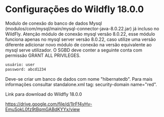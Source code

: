 # Configurações do Wildfly 18.0.0

Modulo de conexão do banco de dados Mysql (modulos/com/mysql/main/mysql-connector-java-8.0.22.jar) já incluso no WildFly. Atenção módulo de conexão mysql versão 8.0.22, esse módulo funciona apenas no mysql server versão 8.0.22, caso utilize uma versão diferente adicionar novo módulo de conexão na versão equivalente ao mysql serve utilizador. O SGBD deve conter a seguinte conta com permissão GRANT ALL PRIVILEGES.

```sh
usuário: user
password: abcd1234
```

Deve-se criar um banco de dados com nome "hibernatedb".
Para mais informações consultar standalone.xml tag: security-domain name="red".

Link para download do Wildfly 18.0.0

https://drive.google.com/file/d/1lrFf4yHv-EmuSokL0fz9tBqmGABdKYYx/view

